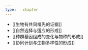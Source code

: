 ```yaml
---
type:   chapter
---
```


*   [[生物有共同祖先的证据]]
*   [[自然选择与适应的形成]]
*   [[种群基因组成的变化与物种的形成]]
*   [[协同计划与生物多样性的形成]]